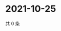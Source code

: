 # 2021-10-25

共 0 条

<!-- BEGIN WEIBO -->
<!-- 最后更新时间 Mon Oct 25 2021 04:14:19 GMT+0800 (China Standard Time) -->

<!-- END WEIBO -->
